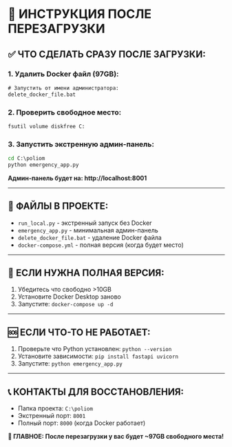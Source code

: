 # 🚀 ИНСТРУКЦИЯ ПОСЛЕ ПЕРЕЗАГРУЗКИ

## ✅ ЧТО СДЕЛАТЬ СРАЗУ ПОСЛЕ ЗАГРУЗКИ:

### 1. Удалить Docker файл (97GB):
```cmd
# Запустить от имени администратора:
delete_docker_file.bat
```

### 2. Проверить свободное место:
```cmd
fsutil volume diskfree C:
```

### 3. Запустить экстренную админ-панель:
```cmd
cd C:\poliom
python emergency_app.py
```
**Админ-панель будет на: http://localhost:8001**

---

## 📁 ФАЙЛЫ В ПРОЕКТЕ:

- `run_local.py` - экстренный запуск без Docker
- `emergency_app.py` - минимальная админ-панель  
- `delete_docker_file.bat` - удаление Docker файла
- `docker-compose.yml` - полная версия (когда будет место)

---

## 🔧 ЕСЛИ НУЖНА ПОЛНАЯ ВЕРСИЯ:

1. Убедитесь что свободно >10GB
2. Установите Docker Desktop заново
3. Запустите: `docker-compose up -d`

---

## 🆘 ЕСЛИ ЧТО-ТО НЕ РАБОТАЕТ:

1. Проверьте что Python установлен: `python --version`
2. Установите зависимости: `pip install fastapi uvicorn`
3. Запустите: `python emergency_app.py`

---

## 📞 КОНТАКТЫ ДЛЯ ВОССТАНОВЛЕНИЯ:

- Папка проекта: `C:\poliom`
- Экстренный порт: `8001`
- Полный порт: `8000` (когда Docker работает)

**🎯 ГЛАВНОЕ: После перезагрузки у вас будет ~97GB свободного места!** 